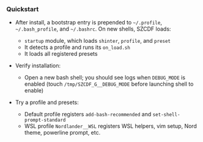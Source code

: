 ### Quickstart

- After install, a bootstrap entry is prepended to `~/.profile`, `~/.bash_profile`, and `~/.bashrc`. On new shells, SZCDF loads:
  - `startup` module, which loads `shinter`, `profile`, and `preset`
  - It detects a profile and runs its `on_load.sh`
  - It loads all registered presets

- Verify installation:
  - Open a new bash shell; you should see logs when `DEBUG_MODE` is enabled (touch `/tmp/SZCDF_G__DEBUG_MODE` before launching shell to enable)

- Try a profile and presets:
  - Default profile registers `add-bash-recommended` and `set-shell-prompt-standard`
  - WSL profile `Nordlander__WSL` registers WSL helpers, vim setup, Nord theme, powerline prompt, etc.